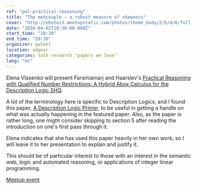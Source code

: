 ```yaml
---
ref: "pwl-practical-reasoning"
title: "The medcouple — a robust measure of skewness"
cover: "http://photos3.meetupstatic.com/photos/theme_body/2/b/d/6/full_6071222.jpeg"
date: "2016-04-02T18:30:00.000Z"
start_time: "18:30"
end_time: "20:30"
organizer: pwlmtl
location: adgear
categories: talk research "papers we love"
lang: "en"
---
```

Elena Vlasenko will present Farsiniamarj and Haarslev's [Practical Reasoning with Qualified Number Restrictions: A Hybrid Abox Calculus for the Description Logic SHQ](http://users.encs.concordia.ca/~haarslev/publications/AICom2010.pdf).

A lot of the terminology here is specific to Description Logics, and I found this paper, [A Description Logic Primer](http://arxiv.org/pdf/1201.4089.pdf), to be useful in getting a handle on what was actually happening in the featured paper. Also, as the paper is rather long, one might consider skipping to section 5 after reading the introduction on one's first pass through it. 

Elena indicates that she has used this paper heavily in her own work, so I will leave it to her presentation to explain and justify it.

This should be of particular interest to those with an interest in the semantic web, logic and automated reasoning, or applications of integer linear programming. 

[Meetup event](http://www.meetup.com/Papers-We-Love-Montreal/events/229838204/)
